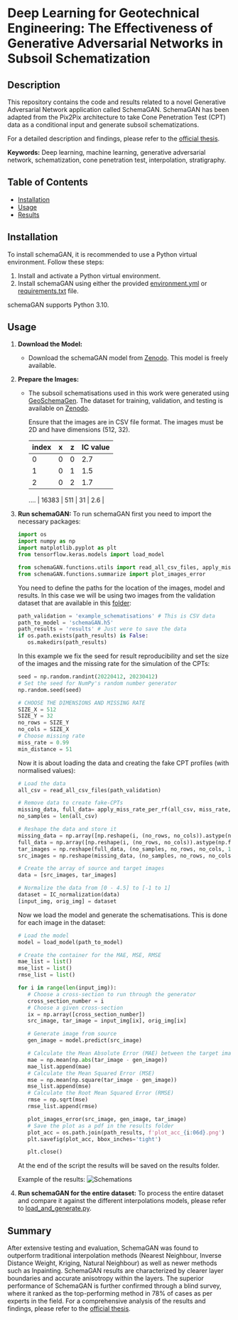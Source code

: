 
# Deep Learning for Geotechnical Engineering: The Effectiveness of Generative Adversarial Networks in Subsoil Schematization

## Description

This repository contains the code and results related to a novel Generative Adversarial Network application called SchemaGAN. SchemaGAN has been adapted from the Pix2Pix architecture to take Cone Penetration Test (CPT) data as a conditional input and generate subsoil schematizations.

For a detailed description and findings, please refer to the [official thesis](https://repository.tudelft.nl/record/uuid:c18cb6cf-3574-484d-aacc-dabd882341de).

**Keywords:** Deep learning, machine learning, generative adversarial network, schematization, cone penetration test, interpolation, stratigraphy.

## Table of Contents

- [Installation](#installation)
- [Usage](#usage)
- [Results](#results)


## Installation

To install schemaGAN, it is recommended to use a Python virtual environment. Follow these steps:

1. Install and activate a Python virtual environment.
2. Install schemaGAN using either the provided [environment.yml](environment.yml) or [requirements.txt](requirements.txt) file.

schemaGAN supports Python 3.10.

## Usage

1. **Download the Model:**
   - Download the schemaGAN model from [Zenodo](https://zenodo.org/records/13143431/files/schemaGAN.h5). This model is freely available.

2. **Prepare the Images:**
   - The subsoil schematisations used in this work were generated using [GeoSchemaGen](https://github.com/fabcamo/GeoSchemaGen). The dataset for training, validation, and testing is available on [Zenodo](https://zenodo.org/records/13143431/files/data.zip).

      Ensure that the images are in CSV file format. The images must be 2D and have dimensions (512, 32).

      | index | x | z | IC value |
      |-------|---|---|----------|
      | 0 | 0 | 0 | 2.7 |
      | 1 | 0 | 1 | 1.5 |
      | 2 | 0 | 2 | 1.7 |
      ....
      | 16383 | 511 | 31 | 2.6 |


3. **Run schemaGAN:**
   To run schemaGAN first you need to import the necessary packages:

   ```python
   import os
   import numpy as np
   import matplotlib.pyplot as plt
   from tensorflow.keras.models import load_model

   from schemaGAN.functions.utils import read_all_csv_files, apply_miss_rate_per_rf, IC_normalization
   from schemaGAN.functions.summarize import plot_images_error
   ```

   You need to define the paths for the location of the images, model and results. In this case we will be using two images from the validation dataset that are available in this [folder](example_schematisations):

   ```python
   path_validation = 'example_schematisations' # This is CSV data
   path_to_model = 'schemaGAN.h5'
   path_results = 'results' # Just were to save the data
   if os.path.exists(path_results) is False:
      os.makedirs(path_results)
    ```

   In this example we fix the seed for result reproducibility and set the size of the images and the missing rate for the simulation of the CPTs:

   ```python
   seed = np.random.randint(20220412, 20230412)
   # Set the seed for NumPy's random number generator
   np.random.seed(seed)

   # CHOOSE THE DIMENSIONS AND MISSING RATE
   SIZE_X = 512
   SIZE_Y = 32
   no_rows = SIZE_Y
   no_cols = SIZE_X
   # Choose missing rate
   miss_rate = 0.99
   min_distance = 51
   ```

   Now it is about loading the data and creating the fake CPT profiles (with normalised values):

   ```python
   # Load the data
   all_csv = read_all_csv_files(path_validation)

   # Remove data to create fake-CPTs
   missing_data, full_data= apply_miss_rate_per_rf(all_csv, miss_rate, min_distance)
   no_samples = len(all_csv)

   # Reshape the data and store it
   missing_data = np.array([np.reshape(i, (no_rows, no_cols)).astype(np.float32) for i in missing_data])
   full_data = np.array([np.reshape(i, (no_rows, no_cols)).astype(np.float32) for i in full_data])
   tar_images = np.reshape(full_data, (no_samples, no_rows, no_cols, 1))
   src_images = np.reshape(missing_data, (no_samples, no_rows, no_cols, 1))

   # Create the array of source and target images
   data = [src_images, tar_images]

   # Normalize the data from [0 - 4.5] to [-1 to 1]
   dataset = IC_normalization(data)
   [input_img, orig_img] = dataset
   ```

   Now we load the model and generate the schematisations. This is done for each image in the dataset:

   ```python
   # Load the model
   model = load_model(path_to_model)

   # Create the container for the MAE, MSE, RMSE
   mae_list = list()
   mse_list = list()
   rmse_list = list()

   for i in range(len(input_img)):
      # Choose a cross-section to run through the generator
      cross_section_number = i
      # Choose a given cross-section
      ix = np.array([cross_section_number])
      src_image, tar_image = input_img[ix], orig_img[ix]

      # Generate image from source
      gen_image = model.predict(src_image)

      # Calculate the Mean Absolute Error (MAE) between the target image and the generated one
      mae = np.mean(np.abs(tar_image - gen_image))
      mae_list.append(mae)
      # Calculate the Mean Squared Error (MSE)
      mse = np.mean(np.square(tar_image - gen_image))
      mse_list.append(mse)
      # Calculate the Root Mean Squared Error (RMSE)
      rmse = np.sqrt(mse)
      rmse_list.append(rmse)

      plot_images_error(src_image, gen_image, tar_image)
      # Save the plot as a pdf in the results folder
      plot_acc = os.path.join(path_results, f'plot_acc_{i:06d}.png')
      plt.savefig(plot_acc, bbox_inches='tight')

      plt.close()
    ```

   At the end of the script the results will be saved on the results folder.

   Example of the results:
   ![Schemations](results/plot_acc_000000.png)

3. **Run schemaGAN for the entire dataset:**
   To process the entire dataset and compare it against the different interpolations models, please refer to [load_and_generate.py](schemaGAN/load_and_generate.py).


## Summary
After extensive testing and evaluation, SchemaGAN was found to outperform traditional interpolation methods (Nearest Neighbour, Inverse Distance Weight, Kriging, Natural Neighbour) as well as newer methods such as Inpainting. SchemaGAN results are characterized by clearer layer boundaries and accurate anisotropy within the layers. The superior performance of SchemaGAN is further confirmed through a blind survey, where it ranked as the top-performing method in 78% of cases as per experts in the field. For a comprehensive analysis of the results and findings, please refer to the [official thesis](https://repository.tudelft.nl/record/uuid:c18cb6cf-3574-484d-aacc-dabd882341de).
